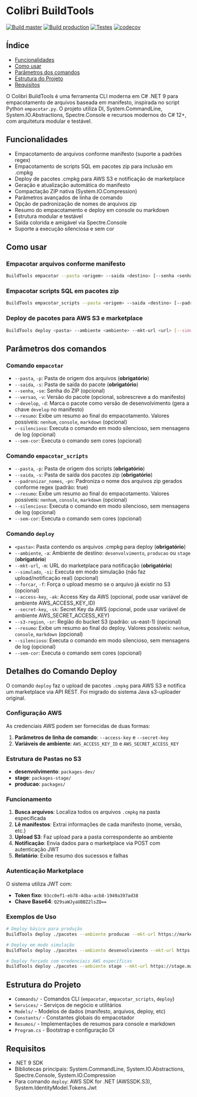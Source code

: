 # Colibri BuildTools

[![Build master](https://github.com/ColibriAgile/build-tools/actions/workflows/build.yml/badge.svg?branch=master)](https://github.com/ColibriAgile/build-tools/actions/workflows/build.yml)
[![Build production](https://github.com/ColibriAgile/build-tools/actions/workflows/build-production.yml/badge.svg)](https://github.com/ColibriAgile/build-tools/actions/workflows/build-production.yml)
[![Testes](https://github.com/ColibriAgile/build-tools/actions/workflows/testes.yml/badge.svg?branch=master)](https://github.com/ColibriAgile/build-tools/actions/workflows/testes.yml)
[![codecov](https://codecov.io/gh/ColibriAgile/build-tools/graph/badge.svg?token=MKMMKLHHCS)](https://codecov.io/gh/ColibriAgile/build-tools)

## Índice

- [Funcionalidades](#funcionalidades)
- [Como usar](#como-usar)
- [Parâmetros dos comandos](#parâmetros-dos-comandos)
- [Estrutura do Projeto](#estrutura-do-projeto)
- [Requisitos](#requisitos)

O Colibri BuildTools é uma ferramenta CLI moderna em C# .NET 9 para empacotamento de arquivos baseada em manifesto, inspirada no script Python `empacotar.py`. O projeto utiliza DI, System.CommandLine, System.IO.Abstractions, Spectre.Console e recursos modernos do C# 12+, com arquitetura modular e testável.

## Funcionalidades

- Empacotamento de arquivos conforme manifesto (suporte a padrões regex)
- Empacotamento de scripts SQL em pacotes zip para inclusão em .cmpkg
- Deploy de pacotes .cmpkg para AWS S3 e notificação de marketplace
- Geração e atualização automática do manifesto
- Compactação ZIP nativa (System.IO.Compression)
- Parâmetros avançados de linha de comando
- Opção de padronização de nomes de arquivos zip
- Resumo do empacotamento e deploy em console ou markdown
- Estrutura modular e testável
- Saída colorida e amigável via Spectre.Console
- Suporte a execução silenciosa e sem cor

## Como usar

### Empacotar arquivos conforme manifesto

```sh
BuildTools empacotar --pasta <origem> --saida <destino> [--senha <senha>] [--versao <versao>] [--develop] [--resumo <tipo>] [--silencioso] [--sem-cor]
```

### Empacotar scripts SQL em pacotes zip

```sh
BuildTools empacotar_scripts --pasta <origem> --saida <destino> [--padronizar_nomes <true|false>] [--resumo <tipo>] [--silencioso] [--sem-cor]
```

### Deploy de pacotes para AWS S3 e marketplace

```sh
BuildTools deploy <pasta> --ambiente <ambiente> --mkt-url <url> [--simulado] [--forcar] [--access-key <key>] [--secret-key <secret>] [--s3-region <regiao>] [--resumo <tipo>] [--silencioso] [--sem-cor]
```

## Parâmetros dos comandos

### Comando `empacotar`

- `--pasta`, `-p`: Pasta de origem dos arquivos (**obrigatório**)
- `--saida`, `-s`: Pasta de saída do pacote (**obrigatório**)
- `--senha`, `-se`: Senha do ZIP (opcional)
- `--versao`, `-v`: Versão do pacote (opcional, sobrescreve a do manifesto)
- `--develop`, `-d`: Marca o pacote como versão de desenvolvimento (gera a chave `develop` no manifesto)
- `--resumo`: Exibe um resumo ao final do empacotamento. Valores possíveis: `nenhum`, `console`, `markdown` (opcional)
- `--silencioso`: Executa o comando em modo silencioso, sem mensagens de log (opcional)
- `--sem-cor`: Executa o comando sem cores (opcional)

### Comando `empacotar_scripts`

- `--pasta`, `-p`: Pasta de origem dos scripts (**obrigatório**)
- `--saida`, `-s`: Pasta de saída dos pacotes zip (**obrigatório**)
- `--padronizar_nomes`, `-pn`: Padroniza o nome dos arquivos zip gerados conforme regex (padrão: true)
- `--resumo`: Exibe um resumo ao final do empacotamento. Valores possíveis: `nenhum`, `console`, `markdown` (opcional)
- `--silencioso`: Executa o comando em modo silencioso, sem mensagens de log (opcional)
- `--sem-cor`: Executa o comando sem cores (opcional)

### Comando `deploy`

- `<pasta>`: Pasta contendo os arquivos .cmpkg para deploy (**obrigatório**)
- `--ambiente`, `-a`: Ambiente de destino: `desenvolvimento`, `producao` ou `stage` (**obrigatório**)
- `--mkt-url`, `-m`: URL do marketplace para notificação (**obrigatório**)
- `--simulado`, `-si`: Executa em modo simulação (não faz upload/notificação real) (opcional)
- `--forcar`, `-f`: Força o upload mesmo se o arquivo já existir no S3 (opcional)
- `--access-key`, `-ak`: Access Key da AWS (opcional, pode usar variável de ambiente AWS_ACCESS_KEY_ID)
- `--secret-key`, `-sk`: Secret Key da AWS (opcional, pode usar variável de ambiente AWS_SECRET_ACCESS_KEY)
- `--s3-region`, `-sr`: Região do bucket S3 (padrão: us-east-1) (opcional)
- `--resumo`: Exibe um resumo ao final do deploy. Valores possíveis: `nenhum`, `console`, `markdown` (opcional)
- `--silencioso`: Executa o comando em modo silencioso, sem mensagens de log (opcional)
- `--sem-cor`: Executa o comando sem cores (opcional)

## Detalhes do Comando Deploy

O comando `deploy` faz o upload de pacotes `.cmpkg` para AWS S3 e notifica um marketplace via API REST. Foi migrado do sistema Java s3-uploader original.

### Configuração AWS

As credenciais AWS podem ser fornecidas de duas formas:

1. **Parâmetros de linha de comando**: `--access-key` e `--secret-key`
2. **Variáveis de ambiente**: `AWS_ACCESS_KEY_ID` e `AWS_SECRET_ACCESS_KEY`

### Estrutura de Pastas no S3

- **desenvolvimento**: `packages-dev/`
- **stage**: `packages-stage/`
- **producao**: `packages/`

### Funcionamento

1. **Busca arquivos**: Localiza todos os arquivos `.cmpkg` na pasta especificada
2. **Lê manifestos**: Extrai informações de cada manifesto (nome, versão, etc.)
3. **Upload S3**: Faz upload para a pasta correspondente ao ambiente
4. **Notificação**: Envia dados para o marketplace via POST com autenticação JWT
5. **Relatório**: Exibe resumo dos sucessos e falhas

### Autenticação Marketplace

O sistema utiliza JWT com:

- **Token fixo**: `93cc0ef1-eb78-4dba-acb8-1949a397ad38`
- **Chave Base64**: `Q29saWJyaUBBZ2lsZQ==`

### Exemplos de Uso

```sh
# Deploy básico para produção
BuildTools deploy ./pacotes --ambiente producao --mkt-url https://marketplace.exemplo.com

# Deploy em modo simulação
BuildTools deploy ./pacotes --ambiente desenvolvimento --mkt-url https://dev.marketplace.com --simulado

# Deploy forçado com credenciais AWS específicas
BuildTools deploy ./pacotes --ambiente stage --mkt-url https://stage.marketplace.com --forcar --access-key AKIA... --secret-key xyz...
```

## Estrutura do Projeto

- `Commands/` - Comandos CLI (`empacotar`, `empacotar_scripts`, `deploy`)
- `Services/` - Serviços de negócio e utilitários
- `Models/` - Modelos de dados (manifesto, arquivos, deploy, etc)
- `Constants/` - Constantes globais do empacotador
- `Resumos/` - Implementações de resumos para console e markdown
- `Program.cs` - Bootstrap e configuração DI

## Requisitos

- .NET 9 SDK
- Bibliotecas principais: System.CommandLine, System.IO.Abstractions, Spectre.Console, System.IO.Compression
- Para comando `deploy`: AWS SDK for .NET (AWSSDK.S3), System.IdentityModel.Tokens.Jwt

